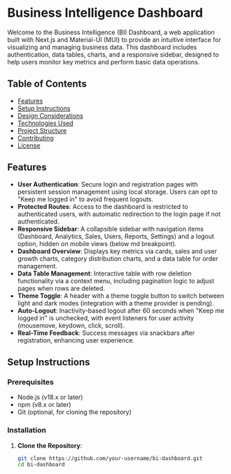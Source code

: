 # Business Intelligence Dashboard

Welcome to the Business Intelligence (BI) Dashboard, a web application built with Next.js and Material-UI (MUI) to provide an intuitive interface for visualizing and managing business data. This dashboard includes authentication, data tables, charts, and a responsive sidebar, designed to help users monitor key metrics and perform basic data operations.

## Table of Contents
- [Features](#features)
- [Setup Instructions](#setup-instructions)
- [Design Considerations](#design-considerations)
- [Technologies Used](#technologies-used)
- [Project Structure](#project-structure)
- [Contributing](#contributing)
- [License](#license)

## Features
- **User Authentication**: Secure login and registration pages with persistent session management using local storage. Users can opt to "Keep me logged in" to avoid frequent logouts.
- **Protected Routes**: Access to the dashboard is restricted to authenticated users, with automatic redirection to the login page if not authenticated.
- **Responsive Sidebar**: A collapsible sidebar with navigation items (Dashboard, Analytics, Sales, Users, Reports, Settings) and a logout option, hidden on mobile views (below md breakpoint).
- **Dashboard Overview**: Displays key metrics via cards, sales and user growth charts, category distribution charts, and a data table for order management.
- **Data Table Management**: Interactive table with row deletion functionality via a context menu, including pagination logic to adjust pages when rows are deleted.
- **Theme Toggle**: A header with a theme toggle button to switch between light and dark modes (integration with a theme provider is pending).
- **Auto-Logout**: Inactivity-based logout after 60 seconds when "Keep me logged in" is unchecked, with event listeners for user activity (mousemove, keydown, click, scroll).
- **Real-Time Feedback**: Success messages via snackbars after registration, enhancing user experience.

## Setup Instructions

### Prerequisites
- Node.js (v18.x or later)
- npm (v8.x or later)
- Git (optional, for cloning the repository)

### Installation
1. **Clone the Repository**:
   ```bash
   git clone https://github.com/your-username/bi-dashboard.git
   cd bi-dashboard